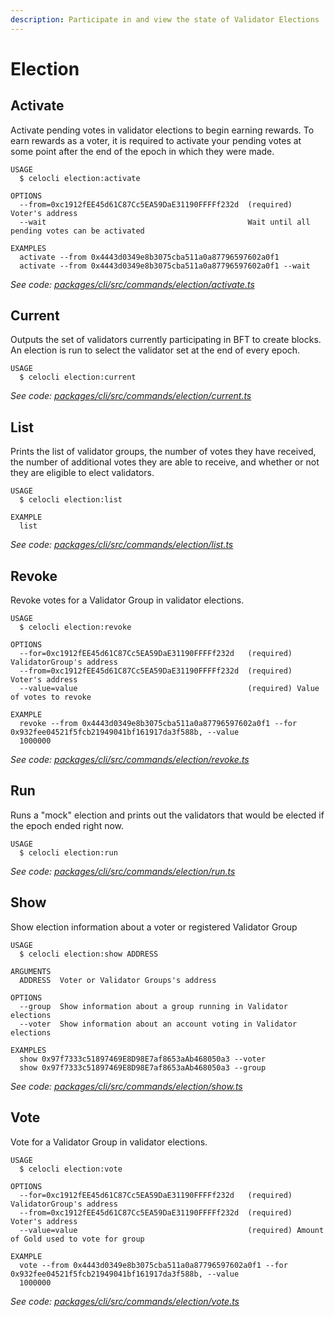 ```yaml
---
description: Participate in and view the state of Validator Elections
---
```


# Election

## Activate

Activate pending votes in validator elections to begin earning rewards. To earn rewards as a voter, it is required to activate your pending votes at some point after the end of the epoch in which they were made.

```text
USAGE
  $ celocli election:activate

OPTIONS
  --from=0xc1912fEE45d61C87Cc5EA59DaE31190FFFFf232d  (required) Voter's address
  --wait                                             Wait until all pending votes can be activated

EXAMPLES
  activate --from 0x4443d0349e8b3075cba511a0a87796597602a0f1
  activate --from 0x4443d0349e8b3075cba511a0a87796597602a0f1 --wait
```

_See code:_ [_packages/cli/src/commands/election/activate.ts_](https://github.com/celo-org/celo-monorepo/tree/master/packages/cli/src/commands/election/activate.ts)

## Current

Outputs the set of validators currently participating in BFT to create blocks. An election is run to select the validator set at the end of every epoch.

```text
USAGE
  $ celocli election:current
```

_See code:_ [_packages/cli/src/commands/election/current.ts_](https://github.com/celo-org/celo-monorepo/tree/master/packages/cli/src/commands/election/current.ts)

## List

Prints the list of validator groups, the number of votes they have received, the number of additional votes they are able to receive, and whether or not they are eligible to elect validators.

```text
USAGE
  $ celocli election:list

EXAMPLE
  list
```

_See code:_ [_packages/cli/src/commands/election/list.ts_](https://github.com/celo-org/celo-monorepo/tree/master/packages/cli/src/commands/election/list.ts)

## Revoke

Revoke votes for a Validator Group in validator elections.

```text
USAGE
  $ celocli election:revoke

OPTIONS
  --for=0xc1912fEE45d61C87Cc5EA59DaE31190FFFFf232d   (required) ValidatorGroup's address
  --from=0xc1912fEE45d61C87Cc5EA59DaE31190FFFFf232d  (required) Voter's address
  --value=value                                      (required) Value of votes to revoke

EXAMPLE
  revoke --from 0x4443d0349e8b3075cba511a0a87796597602a0f1 --for 0x932fee04521f5fcb21949041bf161917da3f588b, --value
  1000000
```

_See code:_ [_packages/cli/src/commands/election/revoke.ts_](https://github.com/celo-org/celo-monorepo/tree/master/packages/cli/src/commands/election/revoke.ts)

## Run

Runs a "mock" election and prints out the validators that would be elected if the epoch ended right now.

```text
USAGE
  $ celocli election:run
```

_See code:_ [_packages/cli/src/commands/election/run.ts_](https://github.com/celo-org/celo-monorepo/tree/master/packages/cli/src/commands/election/run.ts)

## Show

Show election information about a voter or registered Validator Group

```text
USAGE
  $ celocli election:show ADDRESS

ARGUMENTS
  ADDRESS  Voter or Validator Groups's address

OPTIONS
  --group  Show information about a group running in Validator elections
  --voter  Show information about an account voting in Validator elections

EXAMPLES
  show 0x97f7333c51897469E8D98E7af8653aAb468050a3 --voter
  show 0x97f7333c51897469E8D98E7af8653aAb468050a3 --group
```

_See code:_ [_packages/cli/src/commands/election/show.ts_](https://github.com/celo-org/celo-monorepo/tree/master/packages/cli/src/commands/election/show.ts)

## Vote

Vote for a Validator Group in validator elections.

```text
USAGE
  $ celocli election:vote

OPTIONS
  --for=0xc1912fEE45d61C87Cc5EA59DaE31190FFFFf232d   (required) ValidatorGroup's address
  --from=0xc1912fEE45d61C87Cc5EA59DaE31190FFFFf232d  (required) Voter's address
  --value=value                                      (required) Amount of Gold used to vote for group

EXAMPLE
  vote --from 0x4443d0349e8b3075cba511a0a87796597602a0f1 --for 0x932fee04521f5fcb21949041bf161917da3f588b, --value
  1000000
```

_See code:_ [_packages/cli/src/commands/election/vote.ts_](https://github.com/celo-org/celo-monorepo/tree/master/packages/cli/src/commands/election/vote.ts)

